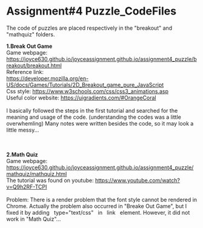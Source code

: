 # Assignment#4 Puzzle_CodeFiles

The code of puzzles are placed respectively in the "breakout" and "mathquiz" folders.

<b>1.Break Out Game</b>
<br>Game webpage: https://joyce630.github.io/joyceassignment.github.io/assignment4_puzzle/breakout/breakout.html
<br>Reference link:
<br>https://developer.mozilla.org/en-US/docs/Games/Tutorials/2D_Breakout_game_pure_JavaScript 
<br>Css style: https://www.w3schools.com/css/css3_animations.asp
<br>Useful color website: https://uigradients.com/#OrangeCoral
<br><br>I basically followed the steps in the first tutorial and searched for the meaning and usage of the code. (understanding the codes was a little overwhemling) Many notes were written besides the code, so it may look a little messy...



<br><br>
<b>2.Math Quiz</b>
<br>Game webpage: https://joyce630.github.io/joyceassignment.github.io/assignment4_puzzle/mathquiz/mathquiz.html
<br>The tutorial was found on youtube: https://www.youtube.com/watch?v=Q9h2RF-TCPI
<br><br>Problem: There is a render problem that the font style cannot be rendered in Chrome. Actually the problem also occurred in "Breake Out Game", but I fixed it by adding &nbsp;&nbsp;type="text/css"&nbsp;&nbsp; in &nbsp;&nbsp;link&nbsp;&nbsp; element. However, it did not work in "Math Quiz"...
